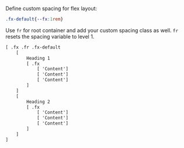 Define custom spacing for flex layout:
```css
.fx-default{--fx:1rem}
```

Use `fr` for root container and add your custom spacing class as well. `fr` resets the spacing variable to level 1.
```html
[ .fx .fr .fx-default
    [
        Heading 1
        [ .fx
            [ 'Content']
            [ 'Content']
            [ 'Content']
        ]
    ]
    [
        Heading 2
        [ .fx
            [ 'Content']
            [ 'Content']
            [ 'Content']
        ]
    ]
]
```
